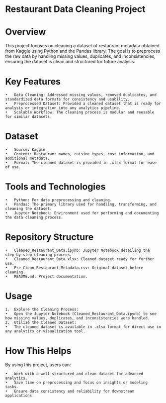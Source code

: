 # Restaurant Data Cleaning Project

# Overview

This project focuses on cleaning a dataset of restaurant metadata obtained from Kaggle using Python and the Pandas library. The goal is to preprocess the raw data by handling missing values, duplicates, and inconsistencies, ensuring the dataset is clean and structured for future analysis.

# Key Features

	•	Data Cleaning: Addressed missing values, removed duplicates, and standardized data formats for consistency and usability.
	•	Preprocessed Dataset: Provided a cleaned dataset that is ready for analysis or integration into any analytics pipeline.
	•	Scalable Workflow: The cleaning process is modular and reusable for similar datasets.

# Dataset

	•	Source: Kaggle
	•	Content: Restaurant names, cuisine types, cost information, and additional metadata.
	•	Format: The cleaned dataset is provided in .xlsx format for ease of use.

# Tools and Technologies

	•	Python: For data preprocessing and cleaning.
	•	Pandas: The primary library used for handling, transforming, and cleaning the dataset.
	•	Jupyter Notebook: Environment used for performing and documenting the data cleaning process.

# Repository Structure

	•	Cleaned_Restaurant_Data.ipynb: Jupyter Notebook detailing the step-by-step cleaning process.
	•	Cleaned_Restaurant_Data.xlsx: Cleaned dataset ready for further use.
	•	Pre_Clean_Restaurant_Metadata.csv: Original dataset before cleaning.
	•	README.md: Project documentation.

# Usage

	1.	Explore the Cleaning Process:
	•	Open the Jupyter Notebook (Cleaned_Restaurant_Data.ipynb) to see how missing values, duplicates, and inconsistencies were handled.
	2.	Utilize the Cleaned Dataset:
	•	The cleaned dataset is available in .xlsx format for direct use in any analytics or visualization tool.

# How This Helps

By using this project, users can:

	•	Work with a well-structured and clean dataset for advanced analytics.
	•	Save time on preprocessing and focus on insights or modeling tasks.
	•	Ensure data consistency and reliability for downstream applications.
